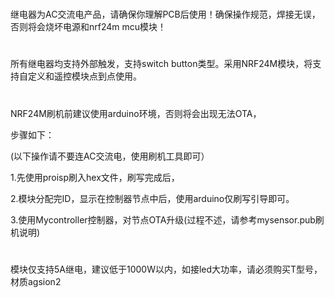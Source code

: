 #
继电器为AC交流电产品，请确保你理解PCB后使用！确保操作规范，焊接无误，否则将会烧坏电源和nrf24m mcu模块！
#
所有继电器均支持外部触发，支持switch button类型。采用NRF24M模块，将支持自定义和遥控模块点到点使用。

#
NRF24M刷机前建议使用arduino环境，否则将会出现无法OTA，

步骤如下：

(以下操作请不要连AC交流电，使用刷机工具即可）

1.先使用proisp刷入hex文件，刷写完成后，

2.模块分配完ID，显示在控制器节点中后，使用arduino仅刷写引导即可。

3.使用Mycontroller控制器，对节点OTA升级(过程不述，请参考mysensor.pub刷机说明)

#
模块仅支持5A继电，建议低于1000W以内，如接led大功率，请必须购买T型号，材质agsion2
